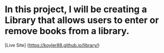 # In this project, I will be creating a Library that allows users to enter or remove books from a library.

[Live Site] (https://koyler88.github.io/library/)
